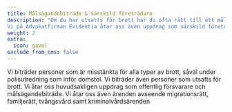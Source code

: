 ```yaml
---
title: Målsägandebiträde & Särskild företrädare
description: "Om du har utsatts för brott har du ofta rätt till ett målsägandebiträde. Målsägandebiträdets roll är att ge stöd och rådgivning till målsägande under polisens utredning och vid en rättegång. Det är även målsägandebiträdets uppdrag att vid rättegången hjälpa till med ett skadeståndsanspråk. Om du begär en ett målsägandebiträde från Advokatfirman Evidentia får du en engagerad och erfaren jurist som ser till att dina intressen blir respekterade.
Vi på Advokatfirman Evidentia åtar oss även uppdrag som särskild företrädare för barn."
weight: 2
extra:
  icon: gavel
exclude_from_cms: false
---
```


Vi biträder personer som är misstänkta för alla typer av brott, såväl
under polisutredning som inför domstol. Vi biträder även personer som
utsatts för brott. Vi åtar oss huvudsakligen uppdrag som offentlig
försvarare och målsägandebiträde. Vi åtar oss även ärenden avseende
migrationsrätt, familjerätt, tvångsvård samt kriminalvårdsärenden
